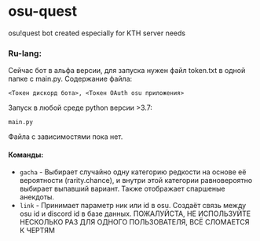 # osu-quest
osu!quest bot created especially for KTH server needs

### Ru-lang:

Сейчас бот в альфа версии, для запуска нужен файл token.txt в одной папке с main.py. Содержание файла:

`<Токен дискорд бота>, <Токен OAuth osu приложения>`

Запуск в любой среде python версии >3.7:

`main.py`

Файла с зависимостями пока нет. 
#### Команды:
* `gacha` - Выбирает случайно одну категорию редкости на основе её вероятности (rarity.chance), и внутри этой категории равновероятно выбирает выпавший вариант. Также отображает спаршеные анекдоты.
* `link` - Принимает параметр ник или id в osu. Создаёт связь между osu id и discord id в базе данных. ПОЖАЛУЙСТА, НЕ ИСПОЛЬЗУЙТЕ НЕСКОЛЬКО РАЗ ДЛЯ ОДНОГО ПОЛЬЗОВАТЕЛЯ, ВСЁ СЛОМАЕТСЯ К ЧЕРТЯМ
